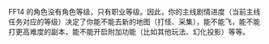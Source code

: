 FF14 的角色没有角色等级，只有职业等级。因此，你的主线剧情进度（当前主线任务对应的等级）决定了你能不能去新的地图（打怪、采集），能不能飞，能不能打更高难度的副本，能不能开启附加功能（比如其他玩法、幻化投影）等等。

